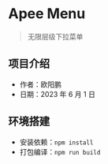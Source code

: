 # Apee Menu

> 无限层级下拉菜单

## 项目介绍

- 作者：欧阳鹏
- 日期：2023 年 6 月 1 日

## 环境搭建

- 安装依赖：`npm install`
- 打包编译：`npm run build`